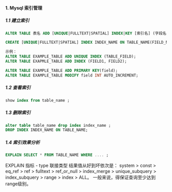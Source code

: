#### 1. Mysql 索引管理

##### 1.1 建立索引

```sql
ALTER TABLE 表名 ADD [UNIQUE|FULLTEXT|SPATIAL] INDEX|KEY [索引名] (字段名1[(长度)] [ASC| DESC]) [USING 索引方法]；

CREATE [UNIQUE|FULLTEXT|SPATIAL] INDEX INDEX_NAME ON TABLE_NAME(FIELD_NAME,...) [USAGE];

示例：
ALTER TABLE EXAMPLE_TABLE ADD UNIQUE INDEX (TABLE_FIELD);
ALTER TABLE EXAPMLE_TABLE ADD INDEX (FIELD1, FIELD2);

ALTER TABLE EXAMPLE_TABLE ADD PRIMARY KEY(field);
ALTER TABLE EXAMPLE_TABLE MODIFY field INT AUTO_INCREMENT;
```

##### 1.2 查看索引

```sql
show index from table_name ;
```

##### 1.3 删除索引

```sql
alter table table_name drop index index_name ;
DROP INDEX INDEX_NAME ON TABLE_NAME;
```

##### 1.4 索引效果分析

```sql
EXPLAIN SELECT * FROM TABLE_NAME WHERE .... ;
```

EXPLAIN 指标 - type 联接类型
结果值从好到坏依次是：
system > const > eq_ref > ref > fulltext > ref_or_null > index_merge > unique_subquery > index_subquery > range > index > ALL。
一般来说，得保证查询至少达到range级别。

